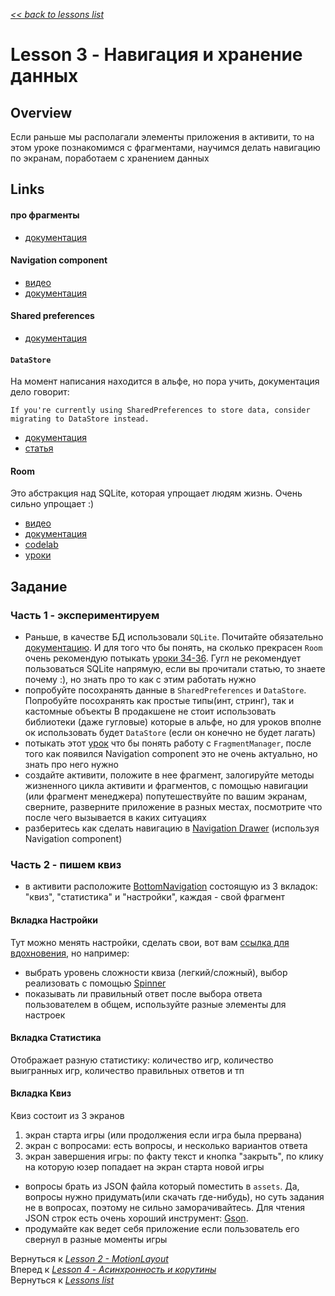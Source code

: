 [*<< back to lessons list*](../readme.md)

# Lesson 3 - Навигация и хранение данных
## Overview
Если раньше мы располагали элементы приложения в активити, то на 
этом уроке познакомимся с фрагментами, научимся делать навигацию по экранам, поработаем с хранением данных 


## Links
#### про фрагменты
- [документация](https://developer.android.com/guide/components/fragments)

#### Navigation component
- [видео](https://www.youtube.com/watch?v=Y0Cs2MQxyIs)
- [документация](https://developer.android.com/guide/navigation/navigation-getting-started)

#### Shared preferences
- [документация](https://developer.android.com/training/data-storage/shared-preferences)

#### `DataStore`
На момент написания находится в альфе, но пора учить, документация дело говорит: 

```If you're currently using SharedPreferences to store data, consider migrating to DataStore instead.```
- [документация](https://developer.android.com/topic/libraries/architecture/datastore)
- [статья](https://medium.com/scalereal/hello-datastore-bye-sharedpreferences-android-f46c610b81d5)

#### Room 
Это абстракция над SQLite, которая упрощает людям жизнь. Очень сильно упрощает :) 
- [видео](https://www.youtube.com/watch?v=SKWh4ckvFPM&list=PLWz5rJ2EKKc9mxIBd0DRw9gwXuQshgmn2&index=5)
- [документация](https://developer.android.com/training/data-storage/room)
- [codelab](https://codelabs.developers.google.com/codelabs/android-room-with-a-view-kotlin/#0)
- [уроки](https://codelabs.developers.google.com/codelabs/kotlin-coroutines/#0) 


## Задание
### Часть 1 - экспериментируем
- Раньше, в качестве БД использовали `SQLite`. Почитайте обязательно [документацию](https://developer.android.com/training/data-storage/sqlite). И для того что бы понять, на сколько прекрасен `Room` очень рекомендую потыкать [уроки 34-36](https://startandroid.ru/ru/uroki/vse-uroki-spiskom/74-urok-34-hranenie-dannyh-sqlite.html). Гугл не рекомендует пользоваться SQLite напрямую, если вы прочитали статью, то знаете почему :), но знать про то как с этим работать нужно  
- попробуйте посохранять данные в `SharedPreferences` и `DataStore`. Попробуйте посохранять как простые типы(инт, стринг), так и кастомные объекты
В продакшене не стоит использовать библиотеки (даже гугловые) которые в альфе, но для уроков вполне ок использовать будет `DataStore` (если он конечно не будет лагать)
- потыкать этот [урок](https://startandroid.ru/ru/uroki/vse-uroki-spiskom/175-urok-105-android-3-fragments-dinamicheskaja-rabota.html) что бы понять работу с `FragmentManager`, после того как появился Navigation component это не очень актуально, но знать про него нужно 
- создайте активити, положите в нее фрагмент, залогируйте методы жизненного цикла активити и фрагментов, с помощью навигации (или фрагмент менеджера) попутешествуйте по вашим экранам, сверните, разверните приложение в разных местах, посмотрите что после чего вызывается в каких ситуациях 
- разберитесь как сделать навигацию в [Navigation Drawer](https://material.io/components/navigation-drawer) (используя Navigation component)  

### Часть 2 - пишем квиз
- в активити расположите [BottomNavigation](https://material.io/components/bottom-navigation) состоящую из 3 вкладок: "квиз", "статистика" и "настройки", каждая - свой фрагмент
#### Вкладка Настройки
Тут можно менять настройки, сделать свои, вот вам [ссылка для вдохновения](https://material.io/components/selection-controls#usage), но например:
- выбрать уровень сложности квиза (легкий/сложный), выбор реализовать с помощью [Spinner](https://developer.android.com/guide/topics/ui/controls/spinner)
- показывать ли правильный ответ после выбора ответа пользователем 
в общем, используйте разные элементы для настроек

#### Вкладка Статистика  
Отображает разную статистику: количество игр, количество выигранных игр, количество правильных ответов и тп

#### Вкладка Квиз  
Квиз состоит из 3 экранов 
1. экран старта игры (или продолжения если игра была прервана)
2. экран с вопросами: есть вопросы, и несколько вариантов ответа
3. экран завершения игры: по факту текст и кнопка "закрыть", по клику на которую юзер попадает на экран старта новой игры 

- вопросы брать из JSON файла который поместить в `assets`. Да, вопросы нужно придумать(или скачать где-нибудь), но суть задания не в вопросах, поэтому не сильно заморачивайтесь. Для чтения JSON строк есть очень хороший инструмент: [Gson](https://github.com/google/gson).  
- продумайте как ведет себя приложение если пользователь его свернул в разные моменты игры


Вернуться к [*Lesson 2 - MotionLayout*](./lesson_2.md)   
Вперед к [*Lesson 4 - Асинхронность и корутины*](./lesson_4.md)  
Вернуться к [*Lessons list*](../readme.md)